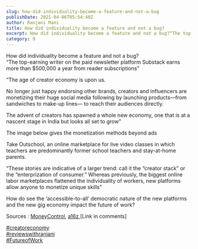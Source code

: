 ```yaml
---
slug: how-did-individuality-become-a-feature-and-not-a-bug
publishDate: 2021-04-06T05:54:40Z
author: Ranjani Mani
title: How did individuality become a feature and not a bug? 
excerpt: How did individuality become a feature and not a bug?“The top-earning writer on the paid newsletter platform Substack earns more than $500,000 a year from reader subscriptions” “The age of creator economy is upon us. No longer just happy endorsing other brands, creators and influencers are monetizing their huge social media following by launching products—from  ... 
category: 9
---
```


How did individuality become a feature and not a bug?  
“The top-earning writer on the paid newsletter platform Substack earns more than $500,000 a year from reader subscriptions”  
  
  
“The age of creator economy is upon us.  
  
No longer just happy endorsing other brands, creators and influencers are monetizing their huge social media following by launching products—from sandwiches to make-up lines— to reach their audiences directly.  
  
The advent of creators has spawned a whole new economy, one that is at a nascent stage in India but looks all set to grow”  
  
The image below gives the monetization methods beyond ads  
  
Take Outschool, an online marketplace for live video classes in which teachers are predominantly former school teachers and stay-at-home parents.  
  
“These stories are indicative of a larger trend: call it the “creator stack” or the “enterprization of consumer.” Whereas previously, the biggest online labor marketplaces flattened the individuality of workers, new platforms allow anyone to monetize unique skills”  
  
How do see the ‘accessible-to-all’ democratic nature of the new platforms and the new gig economy impact the future of work?  
  
Sources : [MoneyControl](https://www.moneycontrol.com/news/business/here-are-5-signs-that-creator-economy-has-arrived-in-india-6663691.html), [a16z ](https://a16z.com/2019/10/08/passion-economy/)\[Link in comments\]  
  
[#creatoreconomy](https://www.linkedin.com/feed/hashtag/?keywords=creatoreconomy&highlightedUpdateUrns=urn%3Ali%3Aactivity%3A6785076391428919296)  
[#reviewswithranjani](https://www.linkedin.com/feed/hashtag/?keywords=reviewswithranjani&highlightedUpdateUrns=urn%3Ali%3Aactivity%3A6785076391428919296)  
[#FutureofWork](https://www.linkedin.com/feed/hashtag/?keywords=futureofwork&highlightedUpdateUrns=urn%3Ali%3Aactivity%3A6785076391428919296)